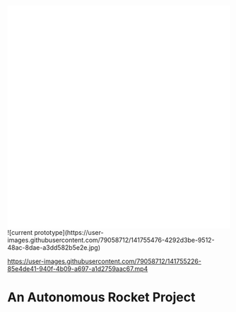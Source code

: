 <div align="center">
  <img align="center" src="sketches/logoWithTextWhite.png" />
</div>
![current prototype](https://user-images.githubusercontent.com/79058712/141755476-4292d3be-9512-48ac-8dae-a3dd582b5e2e.jpg)

https://user-images.githubusercontent.com/79058712/141755226-85e4de41-940f-4b09-a697-a1d2759aac67.mp4


# An Autonomous Rocket Project
